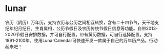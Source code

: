 # lunar
农历（阴历）万年历，支持农历与公历之间相互转换，含有二十四节气，天干地支纪年纪月纪日，生肖属相，公历节假日及农历传统节假日信息等功能。自带2013-2020节假日安排数据，并可自行配置。带有黄历数据，可自行选择配置。支持1891-2100年。使用LunarCalendar可快速开发一款属于自己的万年历产品，行动起来吧！
